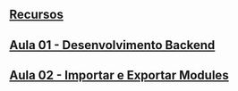 ## [Recursos](https://github.com/alanmartini/senac-3000-talentos/tree/main/recursos)

## [Aula 01 - Desenvolvimento Backend](https://github.com/alanmartini/senac-3000-talentos/tree/main/aula-1)

## [Aula 02 - Importar e Exportar Modules](https://github.com/alanmartini/senac-3000-talentos/tree/main/aula-2)
